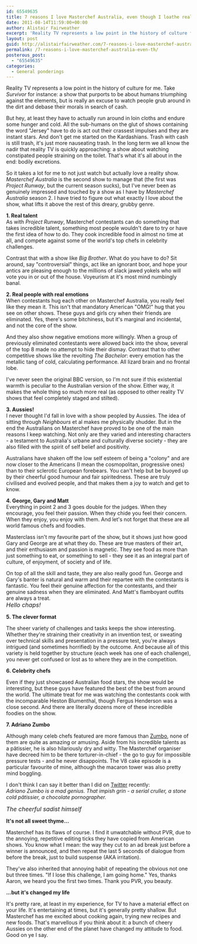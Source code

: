 ```yaml
---
id: 65549635
title: 7 reasons I love Masterchef Australia, even though I loathe reality TV
date: 2011-08-14T11:59:00+00:00
author: Alistair Fairweather
excerpt: 'Reality TV represents a low point in the history of culture for me. Take Survivor for instance: a show that purports to be about humans triumphing against the elements, but is really an excuse to watch people grub around in the dirt and debase the...'
layout: post
guid: http://alistairfairweather.com/7-reasons-i-love-masterchef-australia-even-th
permalink: /7-reasons-i-love-masterchef-australia-even-th/
posterous_post:
  - "65549635"
categories:
  - General ponderings
---
```

<p>Reality TV represents a low point in the history of culture for me. Take <em>Survivor</em> for instance: a show that purports to be about humans triumphing against the elements, but is really an excuse to watch people grub around in the dirt and debase their morals in search of cash.&nbsp;</p><div>But hey, at least they have to actually run around in loin cloths and endure some hunger and cold. All the sub-humans on the glut of shows containing the word "Jersey" have to do is act out their crassest impulses and they are instant stars. And don't get me started on the Kardashians. Trash with cash is still trash, it's just more nauseating trash. In the long term we all know the nadir that reality TV is quickly approaching: a show about watching constipated people straining on the toilet. That's what it's all about in the end: bodily excretions.</div><div><p /><div>So it takes a lot for me to not just watch but actually love a reality show. <em>Masterchef Australia</em> is the second show to manage that (the first was <em>Project Runway</em>, but the current season sucks), but I've never been as genuinely impressed and touched by a show as I have by <em>Masterchef Australia</em> season 2. I have tried to figure out what exactly I love about the show, what lifts it above the rest of this dreary, grubby genre.&nbsp;</div><p /><div><strong>1. Real talent</strong></div><div>As with <em>Project Runway</em>, Masterchef contestants can do something that takes incredible talent, something most people wouldn't dare to try or have the first idea of how to do. They cook incredible food in almost no time at all, and compete against some of the world's top chefs in celebrity challenges.&nbsp;</div><p /><div>Contrast that with a show like <em>Big Brother</em>. What do you have to do? Sit around, say "controversial" things, act like an ignorant boor, and hope your antics are pleasing enough to the millions of slack jawed&nbsp;yokels who will vote you in or out of the house. Voyeurism at it's most mind numbingly banal.</div><p /><div><strong>2. Real people with real emotions</strong></div><div>When contestants hug each other on Masterchef Australia, you really feel like they mean it. This isn't that mandatory American "OMG!" hug that you see on other shows. These guys and girls cry when their friends are eliminated. Yes, there's some bitchiness, but it's marginal and incidental, and not the core of the show.&nbsp;</div><p /><div>And they also show negative emotions more willingly. When a group of previously eliminated contestants were allowed back into the show, several of the top 8 made no attempt to hide their dismay. Contrast that to other competitive shows like the revolting&nbsp;<em>The Bachelor</em>: every emotion has the metallic tang of cold, calculating performance. All lizard brain and no frontal lobe.</div><p /><div>I've never seen the original BBC version, so I'm not sure if this existential warmth is peculiar to the Australian version of the show. Either way, it makes the whole thing so much more real (as opposed to other reality TV shows that feel completely staged and stilted).&nbsp;</div><p /><div><strong>3. Aussies!</strong></div><div>I never thought I'd fall in love with a show peopled by Aussies. The idea of sitting through&nbsp;<em>Neighbours</em> et al makes me physically shudder. But in the end the Australians on Masterchef have proved to be one of the main reasons I keep watching. Not only are they varied and interesting characters - a testament to Australia's urbane and culturally diverse society - they are also filled with the spirit of self belief and positivity.&nbsp;</div><p /><div>Australians have shaken off the low self esteem of being a "colony" and are now closer to the Americans (I mean the cosmopolitan, progressive ones) than to their sclerotic European&nbsp;forebears.&nbsp;You can't help but be&nbsp;buoyed&nbsp;up by their cheerful good humour and fair spiritedness. These are truly civilised and evolved people, and that makes them a joy to watch and get to know.&nbsp;</div><p /><div><strong>4. George, Gary and Matt</strong></div><div>Everything in point 2 and 3 goes double for the judges. When they encourage, you feel their passion. When they chide you feel their concern. When they enjoy, you enjoy with them. And let's not forget that these are all world famous chefs and foodies.&nbsp;</div><p /><div>Masterclass isn't my favourite part of the show, but it shows just how good Gary and George are at what they do. These are true masters of their art, and their enthusiasm and passion is magnetic. They see food as more than just something to eat, or something to sell - they see it as an integral part of culture, of enjoyment, of society and of life.</div><p /><div>On top of all the skill and taste, they are also really good fun. George and Gary's banter is natural and warm and their repartee with the contestants is fantastic. You feel their genuine affection for the contestants, and their genuine sadness when they are eliminated. And&nbsp;Matt's&nbsp;flamboyant&nbsp;outfits are always a treat.</div><div><img src="http://resources0.news.com.au/images/2010/01/18/1225821/013264-matt-preston.jpg" alt="" /><br /><span style="font-size: medium;"><em>Hello chaps!</em></span></div><p /><div><strong>5. The clever format</strong></div><p /><div>The sheer variety of challenges and tasks keeps the show interesting. Whether they're straining their creativity in an invention test, or sweating over technical skills and presentation in a pressure test, you're always intrigued (and sometimes horrified) by the outcome. And because all of this variety is held together by structure (each week has one of each challenge), you never get confused or lost as to where they are in the competition.</div><p /><div><strong>6. Celebrity chefs</strong></div><p /><div>Even if they just showcased Australian food stars, the show would be interesting, but these guys have featured the best of the best from around the world. The ultimate treat for me was watching the contestants cook with the incomparable Heston Blumenthal, though Fergus Henderson was a close second. And there are literally dozens more of these incredible foodies on the show.</div><p /><div><strong>7. Adriano Zumbo</strong></div><p /><div>Although many celeb chefs featured are more famous than <a href="http://www.google.co.za/url?sa=t&amp;source=web&amp;cd=1&amp;sqi=2&amp;ved=0CBoQFjAA&amp;url=http%3A%2F%2Fadrianozumbo.com%2F&amp;ei=mbVHTpvcNM-dmQWsgsXhBg&amp;usg=AFQjCNGRUuw5lbfMje17vfoVHw0XV1XNHg&amp;sig2=Xba9bS2IZ77f7VcDI-NJKA">Zumbo</a>, none of them are quite as amazing or amusing. Aside from his incredible talents as a&nbsp;p&acirc;tissier, he is also hilariously dry and witty. The Masterchef organiser have decreed him to be there torturer-in-chief&nbsp;- the go to guy for impossible pressure tests - and he never disappoints. The V8 cake episode is a particular favourite of mine, although the macaron tower was also pretty mind boggling.</div><p /><div>I don't think I can say it better than I did on <a href="https://twitter.com/#!/afairweather/status/102096931047735297">Twitter</a> recently:</div><div><em>Adriano Zumbo is a mad genius. That impish grin - a serial cruller, a stone cold p&acirc;tissier, a chocolate pornographer.</em></div><p /><div><img src="http://www.yaare.com/wp-content/themes/gazette/2010/01/Adriano-Zumbo-300x179.jpg" alt="" /></div><div><span style="font-size: medium;"><em>The cheerful sadist himself</em></span></div><p /><div><strong>It's not all sweet thyme...</strong></div><p /><div>Masterchef has its flaws of course. I find it unwatchable without PVR, due to the annoying, repetitive editing ticks they have copied from American shows. You know what I mean: the way they cut to an ad break just before a winner is announced, and then repeat the last 5 seconds of dialogue from before the break, just to build suspense (AKA&nbsp;irritation).&nbsp;</div><p /><div>They've also inherited that annoying habit of repeating the obvious not one but three times. "If I lose this challenge, I am going home." Yes, thanks Aaron, we heard you the first two times. Thank you PVR, you beauty.</div><p /><div><strong>...but it's changed my life</strong></div><p /><div>It's pretty rare, at least in my experience, for TV to have a material effect on your life. It's entertaining at times, but it's generally pretty shallow. But Masterchef has me excited about cooking again, trying new recipes and new foods. That's marvellous if you think about it: a bunch of cheery Aussies on the other end of the planet have changed my attitude to food. Good on ye I say.</div></div>